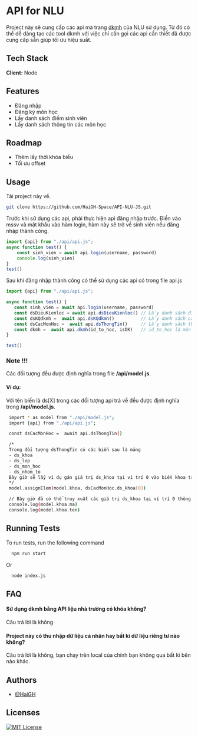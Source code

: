 
# API for NLU

Project này sẽ cung cấp các api mà trang [dkmh](https://dkmh.hcmuaf.edu.vn/) của NLU sử dụng. Từ đó có thể dễ dàng tạo các tool dkmh với việc chỉ cần gọi các api cần thiết đã được cung cấp sẵn giúp tối ưu hiệu suất.



## Tech Stack

**Client:** Node



## Features

- Đăng nhập
- Đăng ký môn học
- Lấy danh sách điểm sinh viên
- Lấy danh sách thông tin các môn học



## Roadmap

- Thêm lấy thời khóa biểu
- Tối ưu offset



## Usage

Tải project này về.

```bash
git clone https://github.com/HaiGH-Space/API-NLU-JS.git
```
Trước khi sử dụng các api, phải thực hiện api đăng nhập trước.
Điền vào mssv và mật khẩu vào hàm login, hàm này sẽ trở về sinh viên nếu đăng nhập thành công.
```javascript
import {api} from "./api/api.js";
async function test() {
    const sinh_vien = await api.login(username, password)
    console.log(sinh_vien)
}
test()
```
Sau khi đăng nhập thành công có thể sử dụng các api có trong file api.js
 ```javascript
import {api} from "./api/api.js";

async function test() {
    const sinh_vien = await api.login(username, password)
    const dsDieuKienloc = await api.dsDieuKienloc() // Lấy danh sách điều kiện lọc 
    const dsKQdkmh =  await api.dsKQdkmh()          // Lấy danh sách các kết quả đăng ký môn học
    const dsCacMonHoc =  await api.dsThongTin()     // Lấy danh sách thông tin về các môn học như: ds_lop, ds_mon_hoc, ds_nhom_to, ds_khoa
    const dkmh =  await api.dkmh(id_to_hoc, isDK)   // id_to_hoc là môn muốn thực thi lấy được thông qua dsCacMonHoc, isDK nếu là true thì thực thi dk môn, false thì sẽ hủy dk môn
}

test()
```
### Note !!!


Các đối tượng đều được định nghĩa trong file **/api/model.js**.

#### Ví dụ:
Với tên biến là ds[X] trong các đối tượng api trả về đều được định nghĩa trong **/api/model.js**.


```bash
 import * as model from "./api/model.js";
 import {api} from "./api/api.js";

 const dsCacMonHoc =  await api.dsThongTin()

 /* 
 Trong đối tượng dsThongTin có các biến sau là mảng
 - ds_khoa
 - ds_lop
 - ds_mon_hoc
 - ds_nhom_to
 Bây giờ sẽ lấy ví dụ gán giá trị ds_khoa tại ví trí 0 vào biến khoa trong model.js
 */  
 model.assignElem(model.khoa, dsCacMonHoc.ds_khoa[0])

 // Bây giờ đã có thể truy xuất các giá trị ds_khoa tại ví trí 0 thông qua biến khoa trong model
 console.log(model.khoa.ma)
 console.log(model.khoa.ten)
 ```

## Running Tests

To run tests, run the following command

```bash
  npm run start
```

Or

```bash
  node index.js
```


## FAQ

#### Sử dụng dkmh bằng API liệu nhà trường có khóa không?

Câu trả lời là không

#### Project này có thu nhập dữ liệu cá nhân hay bất kì dữ liệu riêng tư nào không?

Câu trả lời là không, bạn chạy trên local của chính bạn không qua bất kì bên nào khác.


## Authors

- [@HaiGH](https://github.com/HaiGH-Space)


## Licenses

[![MIT License](https://img.shields.io/badge/License-MIT-green.svg)](https://choosealicense.com/licenses/mit/)

